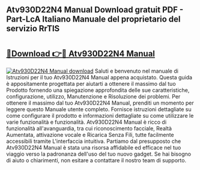 ## Atv930D22N4 Manual Download gratuit PDF - Part-LcA Italiano Manuale del proprietario del servizio RrTIS

# <h2><a href="http://dfejlfd.blite.top/?on=Atv930D22N4+Manual">🔗Download 👉🔴 Atv930D22N4 Manual</a></h2>

[![Atv930D22N4 Manual download](https://i.imgur.com/lujVjoI.png)](http://dfejlfd.blite.top/?on=Atv930D22N4+Manual)
Saluti e benvenuto nel manuale di Istruzioni per il tuo Atv930D22N4 Manual appena acquistato. Questa guida è appositamente progettata per aiutarti a ottenere il massimo dal tuo Prodotto fornendo una spiegazione approfondita delle sue caratteristiche, configurazione, utilizzo, Manutenzione e Risoluzione dei problemi. Per ottenere il massimo dal tuo Atv930D22N4 Manual, prenditi un momento per leggere questo Manuale utente completo. Fornisce istruzioni dettagliate su come configurare il prodotto e informazioni dettagliate su come utilizzare le varie funzionalità e funzionalità. Atv930D22N4 Manual è ricco di funzionalità all'avanguardia, tra cui riconoscimento facciale, Realtà Aumentata, attivazione vocale e Ricarica Senza Fili, tutte facilmente accessibili tramite L'interfaccia intuitiva. Partiamo dal presupposto che Atv930D22N4 Manual è stata una risorsa affidabile ed efficace nel tuo viaggio verso la padronanza dell'uso del tuo nuovo gadget. Se hai bisogno di aiuto o chiarimenti, non esitare a contattare il nostro team di supporto.
